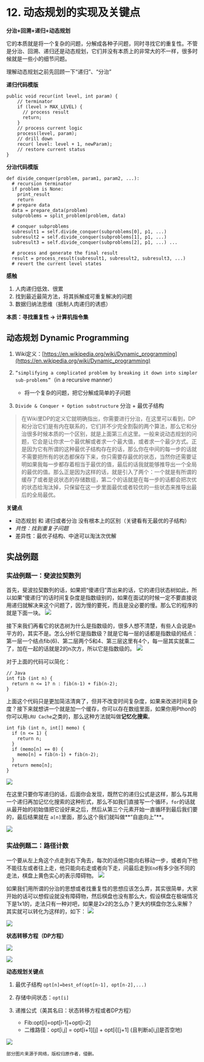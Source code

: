 # 12. 动态规划的实现及关键点

**分治+回溯+递归+动态规划**

它的本质就是将一个复杂的问题，分解成各种子问题，同时寻找它的重复性。不管是分治、回溯、递归还是动态规划，它们并没有本质上的非常大的不一样，很多时候就是一些小的细节问题。

理解动态规划之前先回顾一下“递归”、“分治”

**递归代码模版**
```
public void recur(int level, int param) {
    // terminator
    if (level > MAX_LEVEL) { 
      // process result
      return; 
    }
    // process current logic
    process(level, param);
    // drill down
    recur( level: level + 1, newParam);
    // restore current status
}
```
**分治代码模版**
```
def divide_conquer(problem, param1, param2, ...): 
  # recursion terminator
  if problem is None:
    print_result
    return
  # prepare data
  data = prepare_data(problem)
  subproblems = split_problem(problem, data)
    
  # conquer subproblems
  subresult1 = self.divide_conquer(subproblems[0], p1, ...) 
  subresult2 = self.divide_conquer(subproblems[1], p1, ...) 
  subresult3 = self.divide_conquer(subproblems[2], p1, ...) ...
  
  # process and generate the final result
  result = process_result(subresult1, subresult2, subresult3, ...) 
  # revert the current level states
```

**感触**
1. 人肉递归低效、很累
2. 找到最近最简方法，将其拆解成可重复解决的问题
3. 数据归纳法思维（抵制人肉递归的诱惑）

**本质：寻找重复性 -> 计算机指令集**

## 动态规划 Dynamic Programming
1. Wiki定义：[https://en.wikipedia.org/wiki/Dynamic_programming](https://en.wikipedia.org/wiki/Dynamic_programming)
2. `“simplifying a complicated problem by breaking it down into simpler sub-problems”`（in a recursive manner）
   - 将一个复杂的问题，把它分解成简单的子问题

3. `Divide & Conquer + Option substructure` 分治 + 最优子结构

> 在Wiki里DP的定义它就明确指出，你需要进行分治，在这里可以看到，DP和分治它们是有内在联系的，它们并不少完全割裂的两个算法，那么它和分治很多时候本质的一个区别，就是上面第三点这里。一般来说动态规划的问题，它会是让你求一个最优解或者求一个最大值，或者求一个最少方式。正是因为它有所谓的这种最优子结构存在的话，那么你在中间的每一步的话就不需要把所有的状态都保存下来，你只需要存最优的状态，当然你还需要证明如果我每一步都存着相当于最优的值，最后的话我就能够推导出一个全局的最优的值。那么正是因为这样的话，就是引入了两个：一个就是有所谓的缓存了或者是说状态的存储数组，第二个的话就是在每一步的话都会把次优的状态给淘汰掉，只保留在这一步里面最优或者较优的一些状态来推导出最后的全局最优。

**关键点**
- 动态规划 和 递归或者分治 没有根本上的区别（关键看有无最优的子结构）
- *共性：找到重复子问题*
- 差异性：最优子结构、中途可以淘汰次优解

## 实战例题
### 实战例题一：斐波拉契数列
首先，斐波拉契数列的话，如果把“傻递归”弄出来的话，它的递归状态树如此，所以如果“傻递归”的话时间复杂度是指数级别的，如果在面试的时候一定不要直接说用递归就解决来这个问题了，因为慢的要死，而且是没必要的慢。那么它的程序的就是下面一块。
![](https://imgkr2.cn-bj.ufileos.com/bb916fca-4ccb-4039-9a82-58a8b7cbfd1f.png?UCloudPublicKey=TOKEN_8d8b72be-579a-4e83-bfd0-5f6ce1546f13&Signature=FdXhxVUsXHiU3pYl5FOOYNMd1L8%253D&Expires=1596380179)

接下来我们再看它的状态树为什么是指数级的，很多人想不清楚，有些人会说是n平方的，其实不是。怎么分析它是指数级？就是它每一层的话都是指数级的结点：第一层一个结点fib(6)、第二层两个5和4、第三层这里有4个，每一层其实就乘二了，加在一起的话就是2的n次方，所以它是指数级的。
![](https://imgkr2.cn-bj.ufileos.com/f2280a53-2699-4bd6-9fc1-4d63df7fddb2.png?UCloudPublicKey=TOKEN_8d8b72be-579a-4e83-bfd0-5f6ce1546f13&Signature=1IN68syCgzsFcWsODJEOk%252BUH3u0%253D&Expires=1596380398)

对于上面的代码可以简化：
```
// Java
int fib (int n) {
  return n <= 1? n : fib(n-1) + fib(n-2);
}
```
上面这个代码只是更加简洁清爽了，但并不改变时间复杂度，如果来改进时间复杂度？接下来就想讲一个就是加一个缓存，你可以存在数组里面，如果你用Pthon的你可以用`LRU Cache`之类的，那么这种方法就叫做**记忆化搜索**。
```
int fib (int n, int[] memo) {
  if (n <= 1) {
    return n;
  }  
  if (memo[n] == 0) {
    memo[n] = fib(n-1) + fib(n-2);
  }
  return memo[n];
}
```

![](https://imgkr2.cn-bj.ufileos.com/ea0b90c4-8dd7-44b4-9f02-713fc88b38c1.png?UCloudPublicKey=TOKEN_8d8b72be-579a-4e83-bfd0-5f6ce1546f13&Signature=HVW9BMbCIJmp%252BGZEGA3lYsDbKiE%253D&Expires=1596381175)

在这里只要你写递归的话，后面你会发现，既然它的递归公式是这样，那么与其用一个递归再加记忆化搜索的这种形式，那么不如我们直接写一个循环，`for`的话就从最开始的初始值把它设好来之后，然后从第三个元素开始一直循环到最后我们要的，最后结果就在 `a[n]`里面，那么这个我们就叫做**“自底向上”**。

![](https://imgkr2.cn-bj.ufileos.com/9c106461-2f3a-4c9b-90b0-0477634e17a7.png?UCloudPublicKey=TOKEN_8d8b72be-579a-4e83-bfd0-5f6ce1546f13&Signature=SNY1DgKhmuPOuwjPbWedi4%252FalSY%253D&Expires=1596381475)

### 实战例题二：路径计数
一个要从左上角这个点走到右下角去，每次的话他只能向右移动一步，或者向下他不能往左或者往上走，他只能向右走或者向下走，问最后走到`End`有多少张不同的走法，棋盘上黄色实心的表示障碍物。
![](https://imgkr2.cn-bj.ufileos.com/12d02dda-3b72-42be-b1d5-f176fbb8b7bd.png?UCloudPublicKey=TOKEN_8d8b72be-579a-4e83-bfd0-5f6ce1546f13&Signature=iZAPNe%252BwNlxXxB8%252F%252FhZmbUu%252BDPg%253D&Expires=1596381822)

如果我们用所谓的分治的思想或者找重复性的思想应该怎么弄，其实很简单，大家开始的话可以想假设就没有障碍物，然后棋盘也没有那么大，假设棋盘在极端情况下是1x1的，走法只有一种对吧，如果是2x2的怎么办？更大的棋盘你怎么来解？其实就可以转化为这样的，如下：
![](https://imgkr2.cn-bj.ufileos.com/a5527ef2-01ff-4b58-b01f-987fc9afb452.png?UCloudPublicKey=TOKEN_8d8b72be-579a-4e83-bfd0-5f6ce1546f13&Signature=5%252FNQSSe2u%252BXsdd%252FzNlCj8bmM3V8%253D&Expires=1596382161)

![](https://imgkr2.cn-bj.ufileos.com/d545a2ed-5227-4ae5-ab85-7aab4b381329.png?UCloudPublicKey=TOKEN_8d8b72be-579a-4e83-bfd0-5f6ce1546f13&Signature=wUsqyIHrNIZ8nPvOWul8Q57M2dA%253D&Expires=1596382561)

**状态转移方程（DP方程）**

![](https://imgkr2.cn-bj.ufileos.com/f18e00e0-45ea-42da-87fb-f42751556040.png?UCloudPublicKey=TOKEN_8d8b72be-579a-4e83-bfd0-5f6ce1546f13&Signature=bM9XIOSxW2bFw6cCnlUivEHyDQ8%253D&Expires=1596382522)

![](https://imgkr2.cn-bj.ufileos.com/fc2b5571-194c-4b5a-bcb7-ac84c7aa281b.png?UCloudPublicKey=TOKEN_8d8b72be-579a-4e83-bfd0-5f6ce1546f13&Signature=ZynjITlArYum2Xg%252FIHXJVdrDwaA%253D&Expires=1596382586)

**动态规划关键点**
1. 最优子结构 `opt[n]=best_of(opt[n-1], opt[n-2],...)`
2. 存储中间状态：`opt[i]`
3. 递推公式（美其名曰：状态转移方程或者DP方程）

    - Fib:opt[i]=opt[i-1]+opt[i-2] 
    -  二维路径：opt[i,j] = opt[i+1][j] + opt[i][j+1] (且判断a[i,j]是否空地)

 
![](https://upload-images.jianshu.io/upload_images/10170978-4b57485994039cb3.jpeg?imageMogr2/auto-orient/strip%7CimageView2/2/w/1240)

    部分图片来源于网络，版权归原作者，侵删。